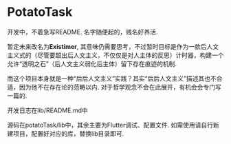 # PotatoTask
开发中，不着急写README. 名字随便起的，贱名好养活. 

暂定未来改名为**Existimer**, 其意味仍需要思考，不过暂时目标是作为一款后人文主义式的（尽管要超出后人文主义，不仅仅是对人主体的反思）计时器，构建一个允许“透明之石”（后人文主义弱化后主体）留下存在痕迹的机制. 

而这个项目本身就是一种“后后人文主义”实践？其实“后后人文主义”描述其也不合适，因为他不在存在论的范畴以内. 对于哲学观念不会在此展开，有机会会专门写一篇的. 

开发日志在lib/README.md中

源码在potatoTask/lib中，其余主要为Flutter调试、配置文件. 如需使用请自行新建项目，配置好对应的库，替换lib目录即可.
